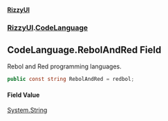 #### [RizzyUI](index 'index')
### [RizzyUI](RizzyUI 'RizzyUI').[CodeLanguage](RizzyUI.CodeLanguage 'RizzyUI.CodeLanguage')

## CodeLanguage.RebolAndRed Field

Rebol and Red programming languages.

```csharp
public const string RebolAndRed = redbol;
```

#### Field Value
[System.String](https://docs.microsoft.com/en-us/dotnet/api/System.String 'System.String')